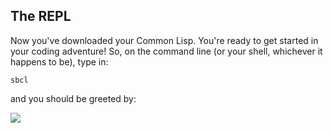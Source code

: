 ## The REPL

Now you've downloaded your Common Lisp. You're ready to get started in your coding adventure! So, on the command line (or your shell, whichever
it happens to be), type in:

```
sbcl
```
and you should be greeted by:

![](http://github.com/Vorlonhomeworld/BBCL/Repl1.jpg)

